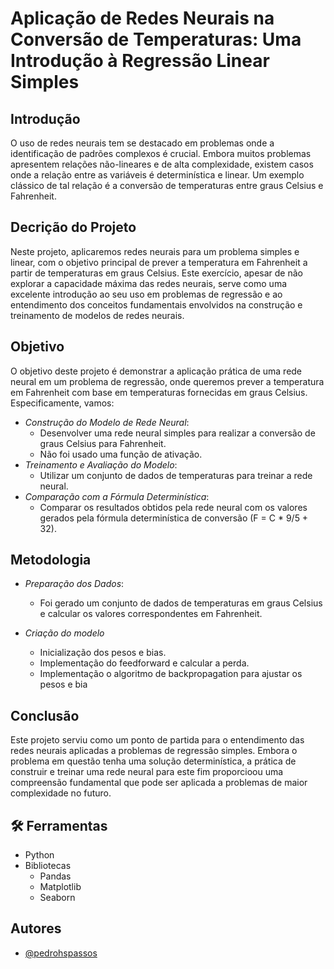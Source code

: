 
# Aplicação de Redes Neurais na Conversão de Temperaturas: Uma Introdução à Regressão Linear Simples



## Introdução

O uso de redes neurais tem se destacado em problemas onde a identificação de padrões complexos é crucial. Embora muitos problemas apresentem relações não-lineares e de alta complexidade, existem casos onde a relação entre as variáveis é determinística e linear. Um exemplo clássico de tal relação é a conversão de temperaturas entre graus Celsius e Fahrenheit.


## Decrição do Projeto

Neste projeto, aplicaremos redes neurais para um problema simples e linear, com o objetivo principal de prever a temperatura em Fahrenheit a partir de temperaturas em graus Celsius. Este exercício, apesar de não explorar a capacidade máxima das redes neurais, serve como uma excelente introdução ao seu uso em problemas de regressão e ao entendimento dos conceitos fundamentais envolvidos na construção e treinamento de modelos de redes neurais.



## Objetivo
O objetivo deste projeto é demonstrar a aplicação prática de uma rede neural em um problema de regressão, onde queremos prever a temperatura em Fahrenheit com base em temperaturas fornecidas em graus Celsius. Especificamente, vamos:

- *Construção do Modelo de Rede Neural*:
    - Desenvolver uma rede neural simples para realizar a conversão de graus Celsius para Fahrenheit.
    - Não foi usado uma função de ativação.
- *Treinamento e Avaliação do Modelo*:
    - Utilizar um conjunto de dados de temperaturas para treinar a rede neural.
- *Comparação com a Fórmula Determinística*:
    - Comparar os resultados obtidos pela rede neural com os valores gerados pela fórmula determinística de conversão (F = C * 9/5 + 32).
## Metodologia

- *Preparação dos Dados*:
    - Foi gerado um conjunto de dados de temperaturas em graus Celsius e calcular os valores correspondentes em Fahrenheit.

- *Criação do modelo*
    - Inicialização dos pesos e bias.
    - Implementação do feedforward e calcular a perda.
    - Implementação o algoritmo de backpropagation para ajustar os pesos e bia



## Conclusão

Este projeto serviu como um ponto de partida para o entendimento das redes neurais aplicadas a problemas de regressão simples. Embora o problema em questão tenha uma solução determinística, a prática de construir e treinar uma rede neural para este fim proporcioou uma compreensão fundamental que pode ser aplicada a problemas de maior complexidade no futuro.







## 🛠 Ferramentas
- Python 
- Bibliotecas 
    - Pandas
    - Matplotlib
    - Seaborn
    



## Autores

- [@pedrohspassos](https://github.com/pedrohspassos)


